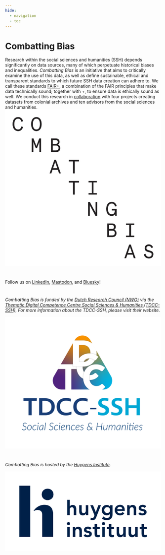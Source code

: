 ```yaml
---
hide:
  - navigation
  - toc
---
```


# Combatting Bias

<div class="flex-container">
   <div class="text-block">
       Research within the social sciences and humanities (SSH) depends significantly on data sources, many of which perpetuate historical biases and inequalities. <em>Combatting Bias</em> is an initiative that aims to critically examine the use of this data, as well as define sustainable, ethical and transparent standards to which future SSH data creation can adhere to. We call these standards <a href="about/fairplusprinciples/">FAIR+</a>, a combination of the FAIR principles that make data technically sound; together with +, to ensure data is ethically sound as well. We conduct this research in <a href="team/partners/partnerprojects/">collaboration</a> with four projects creating datasets from colonial archives and ten advisors from the social sciences and humanities.
   </div>
   <div class="image-block">
       <img src="/static/img/logo/combattingbias.png" alt="Combatting Bias logo" title="Combatting Bias project logo, designed by Jan-Pieter Karper." />
   </div>
</div>

<div class="flex-container" style="align-items: center; justify-content: space-between; margin-top: 40px;">
  <div class="text-block">
    Follow us on <a href="https://www.linkedin.com/company/combatting-bias/" target="_top">LinkedIn</a>, <a href="https://mastodon.social/@combattingbias" target="_top">Mastodon</a>, and <a href="https://bsky.app/profile/combattingbias.mastodon.social.ap.brid.gy" target="_top">Bluesky</a>!
  </div>
</div>

<div class="flex-container" style="align-items: center; justify-content: space-between; margin-top: 40px;">
   <p class="text-block"><em>Combatting Bias is funded by the <a href="https://nwo.nl" target="_top">Dutch Research Council (NWO)</a> via the  <a href="https://tdcc.nl" target="_blank">Thematic Digital Competence Centre Social Sciences & Humanities (TDCC-SSH)</a>. For more information about the TDCC-SSH, please visit their website.</em></p>
   <div class="image-block">
       <a href="https://tdcc.nl" target="_blank">
           <img src="/static/img/TDCC-SSH-Logo_RGB.png" alt="TDCC-SSH logo" />
       </a>
   </div>
</div>

<div class="flex-container" style="align-items: center; justify-content: space-between; margin-top: 40px;">
   <p class="text-block"><em>Combatting Bias is hosted by the <a href="https://www.huygens.knaw.nl" target="_top">Huygens Institute</a>.</em></p>
   <div class="image-block">
       <a href="https://www.huygens.knaw.nl" target="_blank">
           <img src="/static/img/Huygens-Instituut-RGB.svg" alt="Huygens Institute logo" />
       </a>
   </div>
</div>


    

<!--
<div style="display: flex; align-items: start; gap: 40px;">
   <div style="flex: 1; max-width: 80%;">
       Research within the social sciences and humanities (SSH) depends significantly on data sources, many of which perpetuate - historical biases and inequalities. <em>Combatting Bias</em> is an initiative that aims to critically examine the use of this data, as well as define sustainable, ethical and transparent standards to which future SSH data creation can adhere to. We call these standards <a href="about/fairplusprinciples/">FAIR+</a>, a combination of the FAIR principles that make data technically sound; together with +, to ensure data is ethically sound as well. We conduct this research in <a href="team/partners/partnerprojects/">collaboration</a> with four projects creating datasets from colonial archives and ten advisors from the social sciences and humanities.
   </div>
   <div style="flex: 1; max-width: 20%;">
       <img src="/static/img/logo/combattingbias.png" alt="Combatting Bias logo" title="The project logo is designed by Jan-Pieter Karper." style="width: 50%;" />
   </div>
</div>

<div style="display: flex; align-items: center; justify-content: space-between; margin-top: 40px;">
   <p style="flex: 2;"><em>Combatting Bias is funded by the Dutch Research Council (NWO) via the Thematic Digital Competence Centre Social Sciences & Humanities (TDCC-SSH). For more information about the TDCC-SSH, please visit their website.</em></p>
   <a href="https://tdcc.nl" target="_blank">
       <img src="/static/img/TDCC-SSH-Logo_RGB.png" alt="TDCC-SSH logo" style="width: 150px;" />
   </a>
</div>



<figure>
  <img src="/static/img/TDCC-SSH-Logo_RGB.png" alt="TDCC-SSH logo">
</figure>

<figure>
  <img src="/static/img/7_Dayanita-Singh_Museum-of-Chance_2013_©_Dayanita-Singh.webp" alt="Museum of Chance by Dayanita Singh">
  <figcaption>Dayanita Singh, Museum of Chance, 2013. © Dayanita Singh</figcaption>
</figure>
--> 



